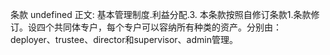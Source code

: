 条款 undefined 正文:
基本管理制度.利益分配.3. 本条款按照自修订条款1.条款修订。设四个共同体专户，每个专户可以容纳所有种类的资产。分别由：deployer、trustee、director和supervisor、admin管理。
